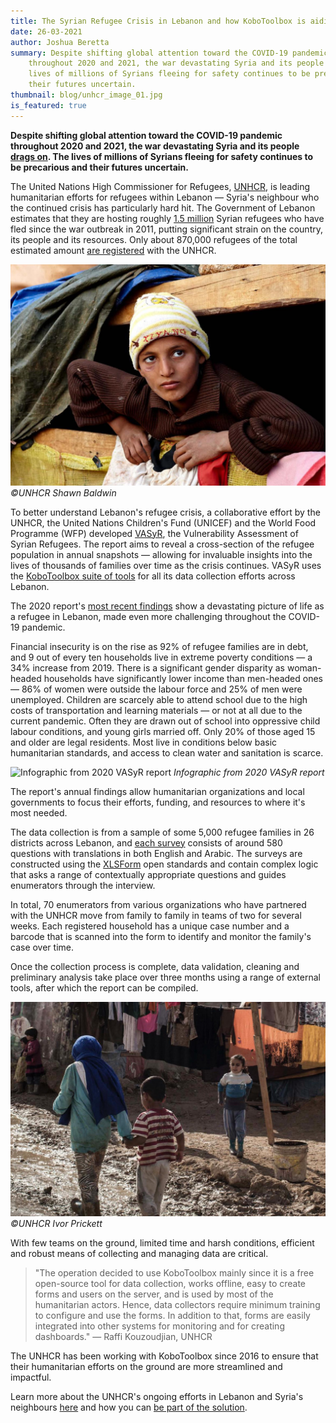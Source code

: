 ```yaml
---
title: The Syrian Refugee Crisis in Lebanon and how KoboToolbox is aiding humanitarian efforts
date: 26-03-2021
author: Joshua Beretta
summary: Despite shifting global attention toward the COVID-19 pandemic
    throughout 2020 and 2021, the war devastating Syria and its people drags on. The
    lives of millions of Syrians fleeing for safety continues to be precarious and
    their futures uncertain.
thumbnail: blog/unhcr_image_01.jpg
is_featured: true
---
```


**Despite shifting global attention toward the COVID-19 pandemic throughout 2020
and 2021, the war devastating Syria and its people** [**drags
on**](https://www.bbc.com/news/world-middle-east-53322857)**. The lives of
millions of Syrians fleeing for safety continues to be precarious and their
futures uncertain.**

The United Nations High Commissioner for Refugees,
[UNHCR](https://www.unhcr.org/), is leading humanitarian efforts for refugees
within Lebanon — Syria's neighbour who the continued crisis has particularly
hard hit. The Government of Lebanon estimates that they are hosting roughly [1.5
million](https://data2.unhcr.org/en/documents/details/68651) Syrian refugees who
have fled since the war outbreak in 2011, putting significant strain on the
country, its people and its resources. Only about 870,000 refugees of the total
estimated amount [are
registered](https://data2.unhcr.org/en/situations/syria/location/71) with the
UNHCR.

![© UNHCR Shawn Baldwin](/images/blog/unhcr_image_01.jpg "© UNHCR Shawn Baldwin")
*©UNHCR Shawn Baldwin*

To better understand Lebanon's refugee crisis, a collaborative effort by the
UNHCR, the United Nations Children's Fund (UNICEF) and the World Food Programme
(WFP) developed [VASyR](http://ialebanon.unhcr.org/vasyr/#/), the Vulnerability
Assessment of Syrian Refugees. The report aims to reveal a cross-section of the
refugee population in annual snapshots — allowing for invaluable insights into
the lives of thousands of families over time as the crisis continues. VASyR uses
the [KoboToolbox suite of tools](https://kobotoolbox.org) for all its data
collection efforts across Lebanon.

The 2020  report's [most recent
findings](http://ialebanon.unhcr.org/vasyr/files/vasyr_2020/VASyR%202020.pdf)
show a devastating picture of life as a refugee in Lebanon, made even more
challenging throughout the COVID-19 pandemic.

Financial insecurity is on the rise as 92% of refugee families are in debt, and
9 out of every ten households live in extreme poverty conditions — a 34%
increase from 2019. There is a significant gender disparity as woman-headed
households have significantly lower income than men-headed ones — 86% of women
were outside the labour force and 25% of men were unemployed. Children are
scarcely able to attend school due to the high costs of transportation and
learning materials —  or not at all due to the current pandemic. Often they are
drawn out of school into oppressive child labour conditions, and young girls
married off. Only 20% of those aged 15 and older are legal residents. Most live
in conditions below basic humanitarian standards, and access to clean water and
sanitation is scarce.

![Infographic from 2020 VASyR report](/images/blog/unhcr_image_02.jpg "Infographic
from 2020 VASyR report")
*Infographic from 2020 VASyR report*

The report's annual findings allow humanitarian organizations and local
governments to focus their efforts, funding, and resources to where it's most
needed.

The data collection is from a sample of some 5,000 refugee families in 26
districts across Lebanon, and [each
survey](https://data2.unhcr.org/en/documents/details/84558) consists of around
580 questions with translations in both English and Arabic. The surveys are
constructed using the [XLSForm](https://xlsform.org/en/) open standards and
contain complex logic that asks a range of contextually appropriate questions
and guides enumerators through the interview.

In total, 70 enumerators from various organizations who have partnered with the
UNHCR move from family to family in teams of two for several weeks. Each
registered household has a unique case number and a barcode that is scanned into
the form to identify and monitor the family's case over time.

Once the collection process is complete, data validation, cleaning and
preliminary analysis take place over three months using a range of external
tools, after which the report can be compiled.

![© UNHCR Ivor Prickett](/images/blog/unhcr_image_03.jpg "© UNHCR Ivor Prickett")
*©UNHCR Ivor Prickett*

With few teams on the ground, limited time and harsh conditions, efficient and
robust means of collecting and managing data are critical.

> "The operation decided to use KoboToolbox mainly since it is a free open-source
tool for data collection, works offline, easy to create forms and users on the
server, and is used by most of the humanitarian actors. Hence, data collectors
require minimum training to configure and use the forms. In addition to that,
forms are easily integrated into other systems for monitoring and for creating
dashboards." —  Raffi Kouzoudjian, UNHCR

The UNHCR has been working with KoboToolbox since 2016 to ensure that their
humanitarian efforts on the ground are more streamlined and impactful.

Learn more about the UNHCR's ongoing efforts in Lebanon and Syria's neighbours
[here](https://www.unhcr.org/syria-emergency.html) and how you can [be part of
the solution](https://www.unhcr.org/get-involved.html).
